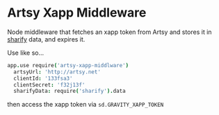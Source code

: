 # Artsy Xapp Middleware

Node middleware that fetches an xapp token from Artsy and stores it in [sharify](https://github.com/artsy/sharify) data, and expires it.

Use like so...

````coffeescript
app.use require('artsy-xapp-middlware')
  artsyUrl: 'http://artsy.net'
  clientId: '133fsa3'
  clientSecret: 'f32j13f'
  sharifyData: require('sharify').data
````

then access the xapp token via `sd.GRAVITY_XAPP_TOKEN`
